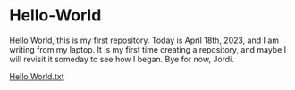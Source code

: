 # Hello-World
Hello World, this is my first repository.
Today is April 18th, 2023, and I am writing from my laptop. It is my first time creating a repository, and maybe I will revisit it someday to see how I began.
Bye for now,
Jordi.

[Hello World.txt](https://github.com/jordirubio01/Hello-World/files/11259579/Hello.World.txt)
